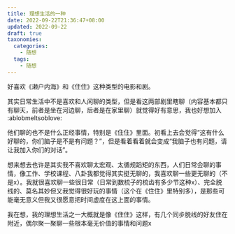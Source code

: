 ```yaml
---
title: 理想生活的一种
date: 2022-09-22T21:36:47+08:00
updated: 2022-09-22
draft: true
taxonomies:
  categories:
    - 随想
  tags:
    - 随想
---
```


好喜欢《濑户内海》和《住住》这种类型的电影和剧。

其实日常生活中不是喜欢和人闲聊的类型，但是看这两部剧里瞎聊（内容基本都只有聊天，前者是坐在河边聊，后者是在家里聊）就觉得好有意思，我也好想加入 :ablobmeltsoblove:

他们聊的也不是什么正经事情，特别是《住住》里面。初看上去会觉得“这有什么好聊的，你们脑子是不是有问题？”，但是看着看着就会变成“我脑子也有问题，请让我加入你们的对话”。

想来想去也许是其实我不喜欢聊太宏观、太循规蹈矩的东西，人们日常会聊的事情，像工作、学校课程、八卦我都觉得其实挺无聊的，我喜欢聊一些更无聊的（不是x）。我就很喜欢聊一些很日常（日常到数梳子的梳齿有多少节这种x）、完全脱线的、莫名其妙但又我觉得很好玩的事情（这个在《住住》里特别多），是那些可能毫无意义但我又很愿意把时间虚度在这上面的事情。

我在想，我的理想生活之一大概就是像《住住》这样，有几个同步脱线的好友住在附近，偶尔聚一聚聊一些根本毫无价值的事情和问题x
